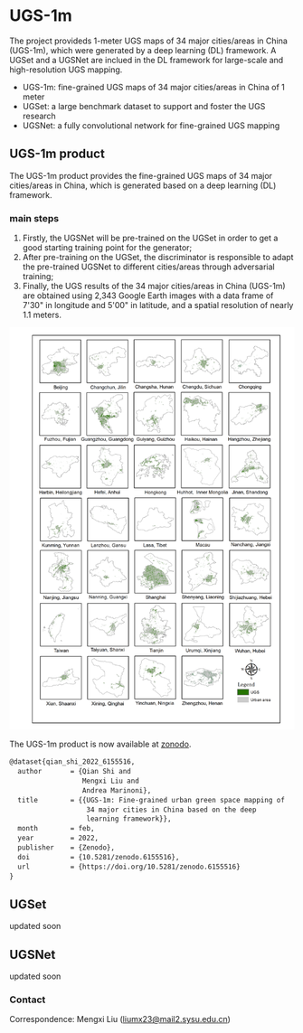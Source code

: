 # UGS-1m
The project provideds 1-meter UGS maps of 34 major cities/areas in China (UGS-1m), which were generated by a deep learning (DL) framework. A UGSet and a UGSNet are inclued in the DL framework for large-scale and high-resolution UGS mapping.

 - UGS-1m: fine-grained UGS maps of 34 major cities/areas in China of 1 meter
 - UGSet: a large benchmark dataset to support and foster the UGS research
 - UGSNet: a fully convolutional network for fine-grained UGS mapping

## UGS-1m product 

The UGS-1m product provides the fine-grained UGS maps of 34 major cities/areas in China, which is generated based on a deep learning (DL) framework.

### main steps 
1. Firstly, the UGSNet will be pre-trained on the UGSet in order to get a good starting training point for the generator; 
2. After pre-training on the UGSet, the discriminator is responsible to adapt the pre-trained UGSNet to different cities/areas through adversarial training;
3. Finally, the UGS results of the 34 major cities/areas in China (UGS-1m) are obtained using 2,343 Google Earth images with a data frame of 7'30" in longitude and 5'00" in latitude, and a spatial resolution of nearly 1.1 meters. 


![UGS-1m](imgs/ugs-1m.png)

The UGS-1m product is now available at [zonodo](https://doi.org/10.5281/zenodo.6155516).

```markdown
@dataset{qian_shi_2022_6155516,
  author       = {Qian Shi and
                  Mengxi Liu and
                  Andrea Marinoni},
  title        = {{UGS-1m: Fine-grained urban green space mapping of 
                   34 major cities in China based on the deep
                   learning framework}},
  month        = feb,
  year         = 2022,
  publisher    = {Zenodo},
  doi          = {10.5281/zenodo.6155516},
  url          = {https://doi.org/10.5281/zenodo.6155516}
}
```

## UGSet 

updated soon


## UGSNet

updated soon

### Contact
Correspondence: Mengxi Liu (liumx23@mail2.sysu.edu.cn)
